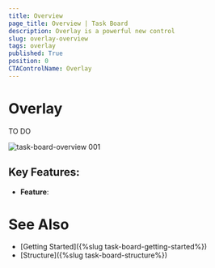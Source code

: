 ```yaml
---
title: Overview
page_title: Overview | Task Board
description: Overlay is a powerful new control 
slug: overlay-overview
tags: overlay
published: True
position: 0 
CTAControlName: Overlay
---
```


# Overlay

TO DO

![task-board-overview 001](images/task-board-overview001.png)

## Key Features:

* **Feature**: 

 
# See Also

* [Getting Started]({%slug task-board-getting-started%})
* [Structure]({%slug task-board-structure%})
 
        
